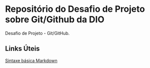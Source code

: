 # Repositório do Desafio de Projeto sobre Git/Github da DIO
Desafio de Projeto - Git/GitHub.

## Links Úteis

[Sintaxe básica Markdown](https://www.markdownguide.org/basic-syntax/)
